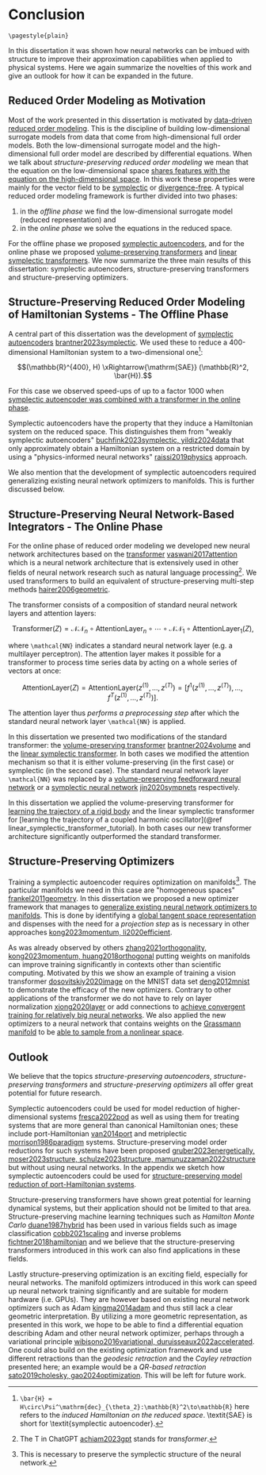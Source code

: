 # Conclusion

```@raw latex
\pagestyle{plain}
```

In this dissertation it was shown how neural networks can be imbued with structure to improve their approximation capabilities when applied to physical systems. Here we again summarize the novelties of this work and give an outlook for how it can be expanded in the future.

## Reduced Order Modeling as Motivation

Most of the work presented in this dissertation is motivated by [data-driven reduced order modeling](@ref "Basic Concepts of Reduced Order Modeling"). This is the discipline of building low-dimensional surrogate models from data that come from high-dimensional full order models. Both the low-dimensional surrogate model and the high-dimensional full order model are described by differential equations. When we talk about *structure-preserving reduced order modeling* we mean that the equation on the low-dimensional space [shares features with the equation on the high-dimensional space](@ref "Hamiltonian Model Order Reduction"). In this work these properties were mainly for the vector field to be [symplectic](@ref "Symplectic Systems") or [divergence-free](@ref "Divergence-Free Vector Fields"). A typical reduced order modeling framework is further divided into two phases:
1. in the *offline phase* we find the low-dimensional surrogate model (reduced representation) and
2. in the *online phase* we solve the equations in the reduced space.

For the offline phase we proposed [symplectic autoencoders](@ref "The Symplectic Autoencoder"), and for the online phase we proposed [volume-preserving transformers](@ref "Volume-Preserving Transformer") and [linear symplectic transformers](@ref "Linear Symplectic Transformer"). We now summarize the three main results of this dissertation: symplectic autoencoders, structure-preserving transformers and structure-preserving optimizers.

## Structure-Preserving Reduced Order Modeling of Hamiltonian Systems - The Offline Phase

A central part of this dissertation was the development of [symplectic autoencoders](@ref "The Symplectic Autoencoder") [brantner2023symplectic](@cite). We used these to reduce a 400-dimensional Hamiltonian system to a two-dimensional one[^1]:

[^1]: ``\bar{H} = H\circ\Psi^\mathrm{dec}_{\theta_2}:\mathbb{R}^2\to\mathbb{R}`` here refers to the *induced Hamiltonian on the reduced space*. \textit{SAE} is short for \textit{symplectic autoencoder}. 

```math
(\mathbb{R}^{400}, H) \xRightarrow{\mathrm{SAE}} (\mathbb{R}^2, \bar{H}).
```

For this case we observed speed-ups of up to a factor 1000 when [symplectic autoencoder was combined with a transformer in the online phase](@ref "Symplectic Autoencoders and the Toda Lattice").

Symplectic autoencoders have the property that they induce a Hamiltonian system on the reduced space. This distinguishes them from "weakly symplectic autoencoders" [buchfink2023symplectic, yildiz2024data](@cite) that only approximately obtain a Hamiltonian system on a restricted domain by using a "physics-informed neural networks" [raissi2019physics](@cite) approach.

We also mention that the development of symplectic autoencoders required generalizing existing neural network optimizers to manifolds. This is further discussed below.

## Structure-Preserving Neural Network-Based Integrators - The Online Phase

For the online phase of reduced order modeling we developed new neural network architectures based on the [transformer](@ref "Standard Transformer") [vaswani2017attention](@cite) which is a neural network architecture that is extensively used in other fields of neural network research such as natural language processing[^2]. We used transformers to build an equivalent of structure-preserving multi-step methods [hairer2006geometric](@cite).

[^2]: The T in ChatGPT [achiam2023gpt](@cite) stands for *transformer*.


The transformer consists of a composition of standard neural network layers and attention layers:
```math
    \mathrm{Transformer}(Z) = \mathcal{NN}_n\circ\mathrm{AttentionLayer}_n\circ\cdots\circ\mathcal{NN}_1\circ\mathrm{AttentionLayer}_1(Z),
```
where ``\mathcal{NN}`` indicates a standard neural network layer (e.g. a multilayer perceptron). The attention layer makes it possible for a transformer to process time series data by acting on a whole series of vectors at once:
```math
     \mathrm{AttentionLayer}(Z) = \mathrm{AttentionLayer}(z^{(1)}, \ldots, z^{(T)}) = [f^1(z^{(1)}, \ldots, z^{(T)}), \ldots, f^T(z^{(1)}, \ldots, z^{(T)})].
```
The attention layer thus *performs a preprocessing step* after which the standard neural network layer ``\mathcal{NN}`` is applied.

In this dissertation we presented two modifications of the standard transformer: the [volume-preserving transformer](@ref "Volume-Preserving Transformer") [brantner2024volume](@cite) and the [linear symplectic transformer](@ref "Linear Symplectic Transformer"). In both cases we modified the attention mechanism so that it is either volume-preserving (in the first case) or symplectic (in the second case). The standard neural network layer ``\mathcal{NN}`` was replaced by a [volume-preserving feedforward neural network](@ref "Volume-Preserving Feedforward Neural Network") or a [symplectic neural network](@ref "SympNet Architecture") [jin2020sympnets](@cite) respectively.

In this dissertation we applied the volume-preserving transformer for [learning the trajectory of a rigid body](@ref "The Volume-Preserving Transformer for the Rigid Body") and the linear symplectic transformer for [learning the trajectory of a coupled harmonic oscillator](@ref linear_symplectic_transformer_tutorial). In both cases our new transformer architecture significantly outperformed the standard transformer.

## Structure-Preserving Optimizers

Training a symplectic autoencoder requires optimization on manifolds[^3]. The particular manifolds we need in this case are "homogeneous spaces" [frankel2011geometry](@cite). In this dissertation we proposed a new optimizer framework that manages to [generalize existing neural network optimizers to manifolds](@ref "Neural Network Optimizers"). This is done by identifying a [global tangent space representation](@ref "Global Tangent Spaces") and dispenses with the need for a *projection step* as is necessary in other approaches [kong2023momentum, li2020efficient](@cite).

[^3]: This is necessary to preserve the symplectic structure of the neural network.

As was already observed by others [zhang2021orthogonality, kong2023momentum, huang2018orthogonal](@cite) putting weights on manifolds can improve training significantly in contexts other than scientific computing. Motivated by this we show an example of training a vision transformer [dosovitskiy2020image](@cite) on the MNIST data set [deng2012mnist](@cite) to demonstrate the efficacy of the new optimizers. Contrary to other applications of the transformer we do not have to rely on layer normalization [xiong2020layer](@cite) or add connections to [achieve convergent training for relatively big neural networks](@ref "MNIST Tutorial"). We also applied the new optimizers to a neural network that contains weights on the [Grassmann manifold](@ref "The Grassmann Manifold") to be [able to sample from a nonlinear space](@ref "Example of a Neural Network with a Grassmann Layer").

## Outlook

We believe that the topics *structure-preserving autoencoders*, *structure-preserving transformers* and *structure-preserving optimizers* all offer great potential for future research. 

Symplectic autoencoders could be used for model reduction of higher-dimensional systems [fresca2022pod](@cite) as well as using them for treating systems that are more general than canonical Hamiltonian ones; these include port-Hamiltonian [van2014port](@cite) and metriplectic [morrison1986paradigm](@cite) systems. Structure-preserving model order reductions for such systems have been proposed [gruber2023energetically, moser2023structure, schulze2023structure, mamunuzzaman2022structure](@cite) but without using neural networks. In the appendix we sketch how symplectic autoencoders could be used for [structure-preserving model reduction of port-Hamiltonian systems](@ref "Using Symplectic Autoencoders for Port-Hamiltonian Systems").

Structure-preserving transformers have shown great potential for learning dynamical systems, but their application should not be limited to that area. Structure-preserving machine learning techniques such as *Hamilton Monte Carlo* [duane1987hybrid](@cite) has been used in various fields such as image classification [cobb2021scaling](@cite) and inverse problems [fichtner2018hamiltonian](@cite) and we believe that the structure-preserving transformers introduced in this work can also find applications in these fields.

Lastly structure-preserving optimization is an exciting field, especially for neural networks. The manifold optimizers introduced in this work can speed up neural network training significantly and are suitable for modern hardware (i.e. GPUs). They are however based on existing neural network optimizers such as Adam [kingma2014adam](@cite) and thus still lack a clear geometric interpretation. By utilizing a more geometric representation, as presented in this work, we hope to be able to find a differential equation describing Adam and other neural network optimizer, perhaps through a variational principle [wibisono2016variational, duruisseaux2022accelerated](@cite). One could also build on the existing optimization framework and use different retractions than the *geodesic retraction* and the *Cayley retraction* presented here; an example would be a *QR-based retraction* [sato2019cholesky, gao2024optimization](@cite). This will be left for future work.